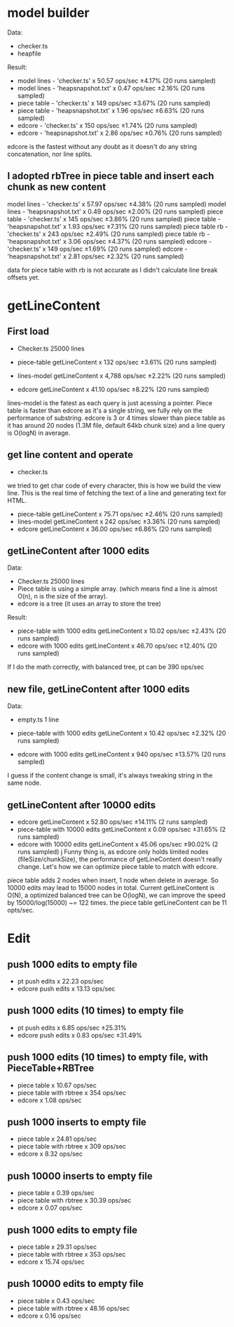 # model builder
Data:
- checker.ts
- heapfile

Result:

- model lines - 'checker.ts'  x 50.57 ops/sec ±4.17% (20 runs sampled)
- model lines - 'heapsnapshot.txt'  x 0.47 ops/sec ±2.16% (20 runs sampled)
- piece table - 'checker.ts'  x 149 ops/sec ±3.67% (20 runs sampled)
- piece table - 'heapsnapshot.txt'  x 1.96 ops/sec ±6.63% (20 runs sampled)
- edcore - 'checker.ts'  x 150 ops/sec ±1.74% (20 runs sampled)
- edcore - 'heapsnapshot.txt'  x 2.86 ops/sec ±0.76% (20 runs sampled)

edcore is the fastest without any doubt as it doesn't do any string concatenation, nor line splits.

## I adopted rbTree in piece table and insert each chunk as new content

model lines - 'checker.ts'  			x 57.97 ops/sec ±4.38% (20 runs sampled)
model lines - 'heapsnapshot.txt'  		x 0.49 ops/sec ±2.00% (20 runs sampled)
piece table - 'checker.ts'  			x 145 ops/sec ±3.86% (20 runs sampled)
piece table - 'heapsnapshot.txt'  		x 1.93 ops/sec ±7.31% (20 runs sampled)
piece table rb - 'checker.ts'  			x 243 ops/sec ±2.49% (20 runs sampled)
piece table rb - 'heapsnapshot.txt'  	x 3.06 ops/sec ±4.37% (20 runs sampled)
edcore - 'checker.ts'  					x 149 ops/sec ±1.69% (20 runs sampled)
edcore - 'heapsnapshot.txt'  			x 2.81 ops/sec ±2.32% (20 runs sampled)

data for piece table with rb is not accurate as I didn't calculate line break offsets yet.

# getLineContent

## First load
- Checker.ts 25000 lines

- piece-table getLineContent x 132 ops/sec ±3.61% (20 runs sampled)
- lines-model getLineContent x 4,788 ops/sec ±2.22% (20 runs sampled)
- edcore getLineContent x 41.10 ops/sec ±8.22% (20 runs sampled)

lines-model is the fatest as each query is just acessing a pointer. Piece table is faster than edcore as it's a single string, we fully rely on the performance of substring. edcore is 3 or 4 times slower than piece table as it has around 20 nodes (1.3M file, default 64kb chunk size) and a line query is O(logN) in average.

## get line content and operate
- checker.ts

we tried to get char code of every character, this is how we build the view line. This is the real time of fetching the text of a line and generating text for HTML.

- piece-table getLineContent x 75.71 ops/sec ±2.46% (20 runs sampled)
- lines-model getLineContent x 242 ops/sec ±3.36% (20 runs sampled)
- edcore getLineContent x 36.00 ops/sec ±6.86% (20 runs sampled)

## getLineContent after 1000 edits
Data:
- Checker.ts 25000 lines
- Piece table is using a simple array. (which means find a line is almost O(n), n is the size of the array).
- edcore is a tree (it uses an array to store the tree)

Result:
- piece-table with 1000 edits getLineContent x 10.02 ops/sec ±2.43% (20 runs sampled)
- edcore with 1000 edits getLineContent x 46.70 ops/sec ±12.40% (20 runs sampled)

If I do the math correctly, with balanced tree, pt can be 390 ops/sec

## new file, getLineContent after 1000 edits
Data:
- empty.ts 1 line

- piece-table with 1000 edits getLineContent x 10.42 ops/sec ±2.32% (20 runs sampled)
- edcore with 1000 edits getLineContent x 940 ops/sec ±13.57% (20 runs sampled)

I guess if the content change is small, it's always tweaking string in the same node.

## getLineContent after 10000 edits

- edcore getLineContent x 52.80 ops/sec ±14.11% (2 runs sampled)
- piece-table with 10000 edits getLineContent x 0.09 ops/sec ±31.65% (2 runs sampled)
- edcore with 10000 edits getLineContent x 45.06 ops/sec ±90.02% (2 runs sampled)
j
Funny thing is, as edcore only holds limited nodes (fileSize/chunkSize), the performance of getLineContent doesn't really change. Let's how we can optimize piece table to match with edcore.

piece table adds 2 nodes when insert, 1 node when delete in average. So 10000 edits may lead to 15000 nodes in total. Current getLineContent is O(N), a optimized balanced tree can be O(logN), we can improve the speed by 15000/log(15000) ~= 122 times. the piece table getLineContent can be 11 opts/sec.


# Edit

## push 1000 edits to empty file

- pt push edits x 22.23 ops/sec
- edcore push edits x 13.13 ops/sec

## push 1000 edits (10 times) to empty file

- pt push edits x 6.85 ops/sec ±25.31%
- edcore push edits x 0.83 ops/sec ±31.49%

## push 1000 edits (10 times) to empty file, with PieceTable+RBTree

- piece table  				x 10.67 ops/sec
- piece table with rbtree	x 354 ops/sec
- edcore					x 1.08 ops/sec

## push 1000 inserts to empty file
- piece table				x 24.81 ops/sec
- piece table with rbtree 	x 309 ops/sec
- edcore					x 8.32 ops/sec

## push 10000 inserts to empty file
- piece table				x 0.39 ops/sec
- piece table with rbtree 	x 30.39 ops/sec
- edcore					x 0.07 ops/sec

## push 1000 edits to empty file
- piece table 				x 29.31 ops/sec
- piece table with rbtree 	x 353 ops/sec
- edcore 					x 15.74 ops/sec

## push 10000 edits to empty file
- piece table 				x 0.43 ops/sec
- piece table with rbtree 	x 48.16 ops/sec
- edcore 					x 0.16 ops/sec
